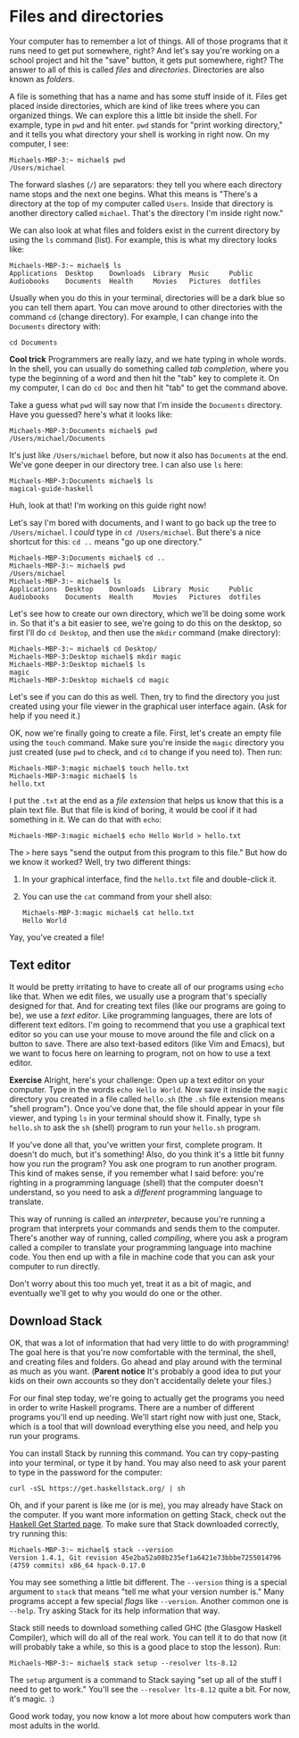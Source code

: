 # Files and directories

Your computer has to remember a lot of things. All of those programs
that it runs need to get put somewhere, right? And let's say you're
working on a school project and hit the "save" button, it gets put
somewhere, right? The answer to all of this is called _files_ and
_directories_. Directories are also known as _folders_.

A file is something that has a name and has some stuff inside of
it. Files get placed inside directories, which are kind of like trees
where you can organized things. We can explore this a little bit
inside the shell. For example, type in `pwd` and hit enter. `pwd`
stands for "print working directory," and it tells you what directory
your shell is working in right now. On my computer, I see:

    Michaels-MBP-3:~ michael$ pwd
    /Users/michael

The forward slashes (`/`) are separators: they tell you where each
directory name stops and the next one begins. What this means is
"There's a directory at the top of my computer called `Users`. Inside
that directory is another directory called `michael`. That's the
directory I'm inside right now."

We can also look at what files and folders exist in the current
directory by using the `ls` command (list). For example, this is what
my directory looks like:

    Michaels-MBP-3:~ michael$ ls
    Applications  Desktop    Downloads  Library  Music     Public
    Audiobooks    Documents  Health     Movies   Pictures  dotfiles

Usually when you do this in your terminal, directories will be a dark
blue so you can tell them apart. You can move around to other
directories with the command `cd` (change directory). For example, I
can change into the `Documents` directory with:

    cd Documents

__Cool trick__ Programmers are really lazy, and we hate typing in
whole words. In the shell, you can usually do something called _tab
completion_, where you type the beginning of a word and then hit the
"tab" key to complete it. On my computer, I can do `cd Doc` and then
hit "tab" to get the command above.

Take a guess what `pwd` will say now that I'm inside the `Documents`
directory. Have you guessed? here's what it looks like:

    Michaels-MBP-3:Documents michael$ pwd
    /Users/michael/Documents

It's just like `/Users/michael` before, but now it also has
`Documents` at the end. We've gone deeper in our directory tree. I can
also use `ls` here:

    Michaels-MBP-3:Documents michael$ ls
    magical-guide-haskell

Huh, look at that! I'm working on this guide right now!

Let's say I'm bored with documents, and I want to go back up the tree
to `/Users/michael`. I _could_ type in `cd /Users/michael`. But
there's a nice shortcut for this: `cd ..` means "go up one directory."

    Michaels-MBP-3:Documents michael$ cd ..
    Michaels-MBP-3:~ michael$ pwd
    /Users/michael
    Michaels-MBP-3:~ michael$ ls
    Applications  Desktop    Downloads  Library  Music     Public
    Audiobooks    Documents  Health     Movies   Pictures  dotfiles

Let's see how to create our own directory, which we'll be doing some
work in. So that it's a bit easier to see, we're going to do this on
the desktop, so first I'll do `cd Desktop`, and then use the `mkdir`
command (make directory):

    Michaels-MBP-3:~ michael$ cd Desktop/
    Michaels-MBP-3:Desktop michael$ mkdir magic
    Michaels-MBP-3:Desktop michael$ ls
    magic
    Michaels-MBP-3:Desktop michael$ cd magic

Let's see if you can do this as well. Then, try to find the directory
you just created using your file viewer in the graphical user
interface again. (Ask for help if you need it.)

OK, now we're finally going to create a file. First, let's create an
empty file using the `touch` command. Make sure you're inside the
`magic` directory you just created (use `pwd` to check, and `cd` to
change if you need to). Then run:

    Michaels-MBP-3:magic michael$ touch hello.txt
    Michaels-MBP-3:magic michael$ ls
    hello.txt

I put the `.txt` at the end as a _file extension_ that helps us know
that this is a plain text file. But that file is kind of boring, it
would be cool if it had something in it. We can do that with `echo`:

    Michaels-MBP-3:magic michael$ echo Hello World > hello.txt

The `>` here says "send the output from this program to this file."
But how do we know it worked? Well, try two different things:

1.  In your graphical interface, find the `hello.txt` file and
    double-click it.

2.  You can use the `cat` command from your shell also:

        Michaels-MBP-3:magic michael$ cat hello.txt
        Hello World

Yay, you've created a file!

## Text editor

It would be pretty irritating to have to create all of our programs
using `echo` like that. When we edit files, we usually use a program
that's specially designed for that. And for creating text files (like
our programs are going to be), we use a _text editor_. Like
programming languages, there are lots of different text editors. I'm
going to recommend that you use a graphical text editor so you can use
your mouse to move around the file and click on a button to
save. There are also text-based editors (like Vim and Emacs), but we
want to focus here on learning to program, not on how to use a text
editor.

__Exercise__ Alright, here's your challenge: Open up a text editor on
your computer. Type in the words `echo Hello World`. Now save it
inside the `magic` directory you created in a file called `hello.sh`
(the `.sh` file extension means "shell program"). Once you've done
that, the file should appear in your file viewer, and typing `ls` in
your terminal should show it. Finally, type `sh hello.sh` to ask the
`sh` (shell) program to run your `hello.sh` program.

If you've done all that, you've written your first, complete
program. It doesn't do much, but it's something! Also, do you think
it's a little bit funny how you run the program? You ask one program
to run another program. This kind of makes sense, if you remember what
I said before: you're righting in a programming language (shell) that
the computer doesn't understand, so you need to ask a _different_
programming language to translate.

This way of running is called an _interpreter_, because you're running
a program that interprets your commands and sends them to the
computer. There's another way of running, called _compiling_, where
you ask a program called a compiler to translate your programming
language into machine code. You then end up with a file in machine
code that you can ask your computer to run directly.

Don't worry about this too much yet, treat it as a bit of magic, and
eventually we'll get to why you would do one or the other.

## Download Stack

OK, that was a lot of information that had very little to do with
programming! The goal here is that you're now comfortable with the
terminal, the shell, and creating files and folders. Go ahead and play
around with the terminal as much as you want. (__Parent notice__ It's
probably a good idea to put your kids on their own accounts so they
don't accidentally delete your files.)

For our final step today, we're going to actually get the programs you
need in order to write Haskell programs. There are a number of
different programs you'll end up needing. We'll start right now with
just one, Stack, which is a tool that will download everything else
you need, and help you run your programs.

You can install Stack by running this command. You can try
copy-pasting into your terminal, or type it by hand. You may also need
to ask your parent to type in the password for the computer:

    curl -sSL https://get.haskellstack.org/ | sh

Oh, and if your parent is like me (or is me), you may already have Stack on the
computer. If you want more information on getting Stack, check out the [Haskell
Get Started page](https://haskell-lang.org/get-started). To make sure that
Stack downloaded correctly, try running this:

    Michaels-MBP-3:~ michael$ stack --version
    Version 1.4.1, Git revision 45e2ba52a08b235ef1a6421e73bbbe7255014796 (4759 commits) x86_64 hpack-0.17.0

You may see something a little bit different. The `--version` thing is
a special argument to `stack` that means "tell me what your version
number is." Many programs accept a few special _flags_ like
`--version`. Another common one is `--help`. Try asking Stack for its
help information that way.

Stack still needs to download something called GHC (the Glasgow
Haskell Compiler), which will do all of the real work. You can tell it
to do that now (it will probably take a while, so this is a good place
to stop the lesson). Run:

    Michaels-MBP-3:~ michael$ stack setup --resolver lts-8.12

The `setup` argument is a command to Stack saying "set up all of the
stuff I need to get to work." You'll see the `--resolver lts-8.12`
quite a bit. For now, it's magic. :)

Good work today, you now know a lot more about how computers work than
most adults in the world.
